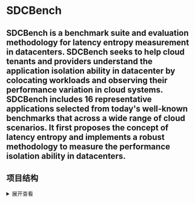 # SDCBench
SDCBench is a benchmark suite and evaluation methodology for latency entropy measurement in datacenters. SDCBench seeks to help cloud tenants and providers understand the application isolation ability in datacenter by colocating workloads and observing their performance variation in cloud systems. 
SDCBench includes 16 representative applications selected from today's well-known benchmarks that across a wide range of cloud scenarios. It first proposes the concept of latency entropy and implements a robust methodology to measure the performance isolation ability in datacenters. 
---

## 项目结构
<details>
<summary>展开查看</summary>
<pre><code>
SDCBench
|
├─── socialnetwork-func
|       ├── yaml-func
|       ├── yaml-db
├─── mongodb
|       ├── yaml
├─── solr
|       ├── yaml
├─── dnninference
|       ├── dssm-minclass
|       ├── half
|       ├── mobilenet
|       ├── resnet
|       ├── ssd
|       ├── textcnn
|       ├── yamnet
├─── tailbench
|       ├── img-dnn
|       ├── masstree
|       ├── xapian
├─── tpc-w
├─── cloudsuite
|       ├── memcached
├─── functionbench
|       ├── ALU
|       ├── DiskIO
|       ├── Matmul
├─── TensorflowBench
|       ├── alexnet
|       ├── googlenet
|       ├── inception3
|       ├── inception4
|       ├── vgg11
|       ├── vgg16
├─── Spark
|       ├── DecisionTree
|       ├── LinearRegression
|       ├── PCA
|       ├── Terasort
|       ├── PageRank
|       ├── PregelOperation
|       ├── LabelPropagation
|       ├── Kmeans
├─── Parsec
|       ├── blackscholes
|       ├── canneal
|       ├── fluidanimate
|       ├── freqmine
|       ├── streamcluster
├─── Bigdatabench
|       ├── Union
|       ├── OrderBy
|       ├── CF
|       ├── MD5
|       ├── CC
├────────────────────────

</code></pre>
</details>
